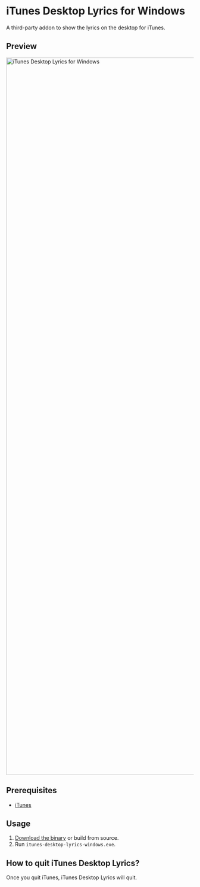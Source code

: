 # iTunes Desktop Lyrics for Windows

A third-party addon to show the lyrics on the desktop for iTunes.

## Preview

<img width="1920" src="preview.png" alt="iTunes Desktop Lyrics for Windows" />

## Prerequisites

- [iTunes](https://www.microsoft.com/en-us/p/itunes/9pb2mz1zmb1s)

## Usage

1. [Download the binary](https://github.com/lujjjh/itunes-desktop-lyrics-windows/releases/latest/download/itunes-desktop-lyrics-windows.exe) or build from source.
2. Run `itunes-desktop-lyrics-windows.exe`.

## How to quit iTunes Desktop Lyrics?

Once you quit iTunes, iTunes Desktop Lyrics will quit.
